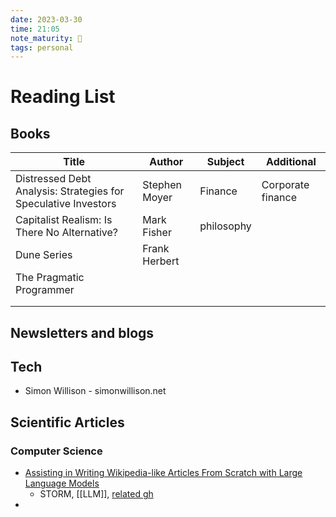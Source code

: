 ```yaml
---
date: 2023-03-30
time: 21:05
note_maturity: 🌱
tags: personal
---
```


# Reading List

## Books 
| Title                                                          | Author        | Subject    | Additional        |
| -------------------------------------------------------------- | ------------- | ---------- | ----------------- |
| Distressed Debt Analysis: Strategies for Speculative Investors | Stephen Moyer | Finance    | Corporate finance |
| Capitalist Realism: Is There No Alternative?                   | Mark Fisher   | philosophy |                   |
| Dune Series                                                    | Frank Herbert |            |                   |
| The Pragmatic Programmer                                       |               |            |                   |
|                                                                |               |            |                   |
|                                                                |               |            |                   |


## Newsletters and blogs

## Tech

- Simon Willison - simonwillison.net


## Scientific Articles

### Computer Science

- [Assisting in Writing Wikipedia-like Articles From Scratch with Large Language Models](https://arxiv.org/abs/2402.14207)
	- STORM, [[LLM]], [related gh](https://github.com/langchain-ai/langgraph/blob/main/examples/storm/storm.ipynb)
- 